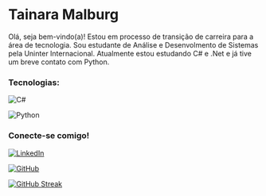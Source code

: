 # Tainara Malburg

Olá, seja bem-vindo(a)!
Estou em processo de transição de carreira para a área de tecnologia. Sou estudante de Análise e Desenvolmento de Sistemas pela Uninter Internacional. Atualmente estou estudando C# e .Net e já tive um breve contato com Python.

### Tecnologias:

![C#](https://img.shields.io/badge/C%23-239120?style=for-the-badge&logo=c-sharp&logoColor=white)

![Python](https://img.shields.io/badge/python-3670A0?style=for-the-badge&logo=python&logoColor=ffdd54)






### Conecte-se comigo!

[![LinkedIn](https://img.shields.io/badge/LinkedIn-0077B5?style=for-the-badge&logo=linkedin&logoColor=white)](https://www.linkedin.com/in/tainara-de-lima-malburg-372204167)


[![GitHub](https://img.shields.io/badge/GitHub-100000?style=for-the-badge&logo=github&logoColor=white)](https://github.com/TainaraMalburg)


[![GitHub Streak](https://streak-stats.demolab.com/?user=TainaraMalburg&theme=jolly&background=000&border=30A3DC&dates=FFF)](https://git.io/streak-stats)





